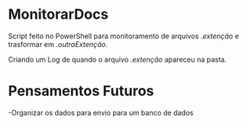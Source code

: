 # MonitorarDocs

Script feito no PowerShell para monitoramento de arquivos *.extenção* e trasformar em *.outraExtenção*.

Criando um Log de quando o arquivo *.extenção* apareceu na pasta.

# Pensamentos Futuros 

-Organizar os dados para envio para um banco de dados

